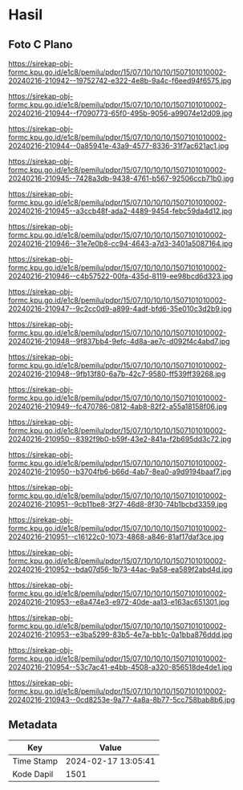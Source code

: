 # Hasil

## Foto C Plano

https://sirekap-obj-formc.kpu.go.id/e1c8/pemilu/pdpr/15/07/10/10/10/1507101010002-20240216-210942--19752742-e322-4e8b-9a4c-f6eed94f6575.jpg

https://sirekap-obj-formc.kpu.go.id/e1c8/pemilu/pdpr/15/07/10/10/10/1507101010002-20240216-210944--f7090773-65f0-495b-9056-a99074e12d09.jpg

https://sirekap-obj-formc.kpu.go.id/e1c8/pemilu/pdpr/15/07/10/10/10/1507101010002-20240216-210944--0a85941e-43a9-4577-8336-31f7ac621ac1.jpg

https://sirekap-obj-formc.kpu.go.id/e1c8/pemilu/pdpr/15/07/10/10/10/1507101010002-20240216-210945--7428a3db-9438-4761-b567-92506ccb71b0.jpg

https://sirekap-obj-formc.kpu.go.id/e1c8/pemilu/pdpr/15/07/10/10/10/1507101010002-20240216-210945--a3ccb48f-ada2-4489-9454-febc59da4d12.jpg

https://sirekap-obj-formc.kpu.go.id/e1c8/pemilu/pdpr/15/07/10/10/10/1507101010002-20240216-210946--31e7e0b8-cc94-4643-a7d3-3401a5087164.jpg

https://sirekap-obj-formc.kpu.go.id/e1c8/pemilu/pdpr/15/07/10/10/10/1507101010002-20240216-210946--c4b57522-00fa-435d-8119-ee98bcd6d323.jpg

https://sirekap-obj-formc.kpu.go.id/e1c8/pemilu/pdpr/15/07/10/10/10/1507101010002-20240216-210947--9c2cc0d9-a899-4adf-bfd6-35e010c3d2b9.jpg

https://sirekap-obj-formc.kpu.go.id/e1c8/pemilu/pdpr/15/07/10/10/10/1507101010002-20240216-210948--9f837bb4-9efc-4d8a-ae7c-d092f4c4abd7.jpg

https://sirekap-obj-formc.kpu.go.id/e1c8/pemilu/pdpr/15/07/10/10/10/1507101010002-20240216-210948--9fb13f80-6a7b-42c7-9580-ff539ff39268.jpg

https://sirekap-obj-formc.kpu.go.id/e1c8/pemilu/pdpr/15/07/10/10/10/1507101010002-20240216-210949--fc470786-0812-4ab8-82f2-a55a18158f06.jpg

https://sirekap-obj-formc.kpu.go.id/e1c8/pemilu/pdpr/15/07/10/10/10/1507101010002-20240216-210950--8392f9b0-b59f-43e2-841a-f2b695dd3c72.jpg

https://sirekap-obj-formc.kpu.go.id/e1c8/pemilu/pdpr/15/07/10/10/10/1507101010002-20240216-210950--b3704fb6-b66d-4ab7-8ea0-a9d9194baaf7.jpg

https://sirekap-obj-formc.kpu.go.id/e1c8/pemilu/pdpr/15/07/10/10/10/1507101010002-20240216-210951--9cb11be8-3f27-46d8-8f30-74b1bcbd3359.jpg

https://sirekap-obj-formc.kpu.go.id/e1c8/pemilu/pdpr/15/07/10/10/10/1507101010002-20240216-210951--c16122c0-1073-4868-a846-81af17daf3ce.jpg

https://sirekap-obj-formc.kpu.go.id/e1c8/pemilu/pdpr/15/07/10/10/10/1507101010002-20240216-210952--bda07d56-1b73-44ac-9a58-ea589f2abd4d.jpg

https://sirekap-obj-formc.kpu.go.id/e1c8/pemilu/pdpr/15/07/10/10/10/1507101010002-20240216-210953--e8a474e3-e972-40de-aa13-e163ac651301.jpg

https://sirekap-obj-formc.kpu.go.id/e1c8/pemilu/pdpr/15/07/10/10/10/1507101010002-20240216-210953--e3ba5299-83b5-4e7a-bb1c-0a1bba876ddd.jpg

https://sirekap-obj-formc.kpu.go.id/e1c8/pemilu/pdpr/15/07/10/10/10/1507101010002-20240216-210954--53c7ac41-e4bb-4508-a320-856518de4de1.jpg

https://sirekap-obj-formc.kpu.go.id/e1c8/pemilu/pdpr/15/07/10/10/10/1507101010002-20240216-210943--0cd8253e-9a77-4a8a-8b77-5cc758bab8b6.jpg


## Metadata

| Key        | Value               |
| ---------- | ------------------- |
| Time Stamp | 2024-02-17 13:05:41 |
| Kode Dapil | 1501                |



